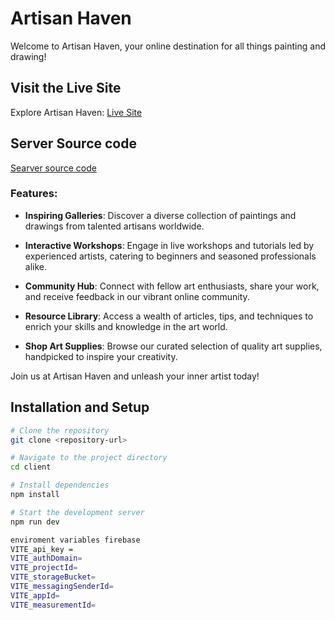 # Artisan Haven

Welcome to Artisan Haven, your online destination for all things painting and drawing!

## Visit the Live Site

Explore Artisan Haven: [Live Site](https://assignment10.tajbirideas.com)

## Server Source code

[Searver source code](https://github.com/Tajbir23/assignment-10-server)

### Features:

- **Inspiring Galleries**: Discover a diverse collection of paintings and drawings from talented artisans worldwide.
  
- **Interactive Workshops**: Engage in live workshops and tutorials led by experienced artists, catering to beginners and seasoned professionals alike.

- **Community Hub**: Connect with fellow art enthusiasts, share your work, and receive feedback in our vibrant online community.

- **Resource Library**: Access a wealth of articles, tips, and techniques to enrich your skills and knowledge in the art world.

- **Shop Art Supplies**: Browse our curated selection of quality art supplies, handpicked to inspire your creativity.

Join us at Artisan Haven and unleash your inner artist today!

## Installation and Setup

```bash
# Clone the repository
git clone <repository-url>

# Navigate to the project directory
cd client

# Install dependencies
npm install

# Start the development server
npm run dev

enviroment variables firebase
VITE_api_key = 
VITE_authDomain= 
VITE_projectId= 
VITE_storageBucket= 
VITE_messagingSenderId= 
VITE_appId= 
VITE_measurementId= 
